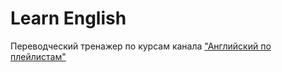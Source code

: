 # Learn English 

Переводческий тренажер по курсам канала ["Английский по плейлистам"](https://www.youtube.com/@englishplaylists/playlists)

